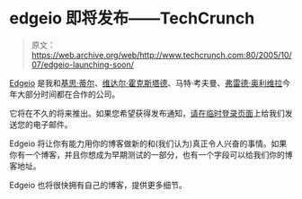 # edgeio 即将发布——TechCrunch

> 原文：<https://web.archive.org/web/http://www.techcrunch.com:80/2005/10/07/edgeio-launching-soon/>

 [Edgeio](https://web.archive.org/web/20211028091501/http://www.edgeio.com/) 是我和[基思·蒂尔](https://web.archive.org/web/20211028091501/http://www.archimedesventures.com/?page_id=2)、[维达尔·霍克斯塔德](https://web.archive.org/web/20211028091501/http://www.hokstad.com/)、马特·考夫曼、[弗雷德·奥利维拉](https://web.archive.org/web/20211028091501/http://www.webreakstuff.com/)今年大部分时间都在合作的公司。

它将在不久的将来推出。如果您希望获得发布通知，[请在临时登录页面](https://web.archive.org/web/20211028091501/http://www.edgeio.com/)上给我们发送您的电子邮件。

Edgeio 将让你有能力用你的博客做新的和(我们认为)真正令人兴奋的事情。如果你有一个博客，并且你想成为早期测试的一部分，也有一个字段可以给我们你的博客地址。

Edgeio 也将很快拥有自己的博客，提供更多细节。